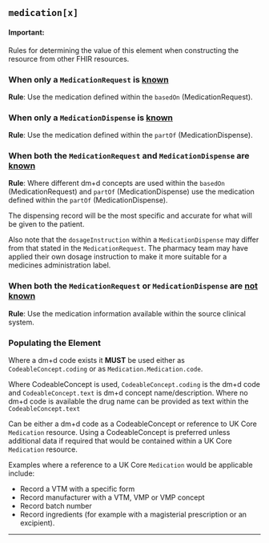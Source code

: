 ## `medication[x]`

<div markdown="span" class="alert alert-warning" role="alert"><i class="fa fa-information"></i><h4>Important:</h4>
Rules for determining the value of this element when constructing the resource from other FHIR resources.
</div>

### When only a `MedicationRequest` is <u>known</u>

**Rule**: Use the medication defined within the `basedOn` (MedicationRequest).

### When only a `MedicationDispense` is <u>known</u>

**Rule**: Use the medication defined within the `partOf` (MedicationDispense).

### When both the `MedicationRequest` and `MedicationDispense` are <u>known</u>

**Rule**: Where different dm+d concepts are used within the `basedOn` (MedicationRequest) and `partOf` (MedicationDispense) use the medication defined within the `partOf` (MedicationDispense).

The dispensing record will be the most specific and accurate for what will be given to the patient.

Also note that the `dosageInstruction` within a `MedicationDispense` may differ from that stated in the `MedicationRequest`. The pharmacy team may have applied their own dosage instruction to make it more suitable for a medicines administration label.

### When both the `MedicationRequest` or `MedicationDispense` are <u>not known</u>

**Rule**: Use the medication information available within the source clinical system.

### Populating the Element

Where a dm+d code exists it **MUST** be used either as `CodeableConcept.coding` or as `Medication.Medication.code`.

Where CodeableConcept is used, `CodeableConcept.coding` is the dm+d code and `CodeableConcept.text` is dm+d concept name/description. Where no dm+d code is available the drug name can be provided as text within the `CodeableConcept.text`

Can be either a dm+d code as a CodeableConcept or reference to UK Core `Medication` resource. Using a CodeableConcept is preferred unless additional data if required that would be contained within a UK Core `Medication` resource.

Examples where a reference to a UK Core `Medication` would be applicable include:

- Record a VTM with a specific form 
- Record manufacturer with a VTM, VMP or VMP concept
- Record batch number
- Record ingredients (for example with a magisterial prescription or an excipient). 

---
